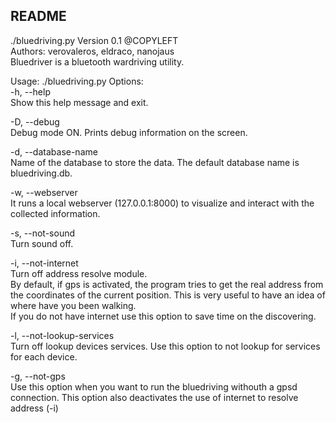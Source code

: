 README
------

./bluedriving.py Version 0.1 @COPYLEFT                    
Authors: verovaleros, eldraco, nanojaus                               
Bluedriver is a bluetooth wardriving utility.                        


Usage: ./bluedriving.py <options>
Options:                    
-h, --help                    
Show this help message and exit.                    
                    
-D, --debug                    
Debug mode ON. Prints debug information on the screen.                    
                    
-d, --database-name                    
Name of the database to store the data. The default database name is bluedriving.db.                    
                    
-w, --webserver                    
It runs a local webserver (127.0.0.1:8000) to visualize and interact with the collected information.                     
                    
-s, --not-sound                    
Turn sound off.     
                    
-i, --not-internet                    
Turn off address resolve module.                     
By default, if gps is activated, the program tries to get the real address from the coordinates of the current position.  This is very useful to have an idea of where have you been walking.                     
If you do not have internet use this option to save time on the discovering.                    
                    
-l, --not-lookup-services                       
Turn off lookup devices services. Use this option to not lookup for services for each device.                                                            
                    
-g, --not-gps                      
Use this option when you want to run the bluedriving withouth a gpsd connection. This option also deactivates the use of internet to resolve address (-i)                    
                    